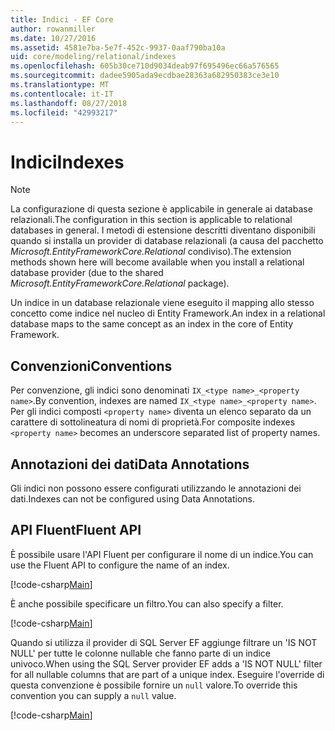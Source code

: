 ```yaml
---
title: Indici - EF Core
author: rowanmiller
ms.date: 10/27/2016
ms.assetid: 4581e7ba-5e7f-452c-9937-0aaf790ba10a
uid: core/modeling/relational/indexes
ms.openlocfilehash: 605b30ce710d9034deab97f695496ec66a576565
ms.sourcegitcommit: dadee5905ada9ecdbae28363a682950383ce3e10
ms.translationtype: MT
ms.contentlocale: it-IT
ms.lasthandoff: 08/27/2018
ms.locfileid: "42993217"
---
```

# <a name="indexes"></a><span data-ttu-id="ca7ed-102">Indici</span><span class="sxs-lookup"><span data-stu-id="ca7ed-102">Indexes</span></span>

> [!NOTE]  
> <span data-ttu-id="ca7ed-103">La configurazione di questa sezione è applicabile in generale ai database relazionali.</span><span class="sxs-lookup"><span data-stu-id="ca7ed-103">The configuration in this section is applicable to relational databases in general.</span></span> <span data-ttu-id="ca7ed-104">I metodi di estensione descritti diventano disponibili quando si installa un provider di database relazionali (a causa del pacchetto *Microsoft.EntityFrameworkCore.Relational* condiviso).</span><span class="sxs-lookup"><span data-stu-id="ca7ed-104">The extension methods shown here will become available when you install a relational database provider (due to the shared *Microsoft.EntityFrameworkCore.Relational* package).</span></span>

<span data-ttu-id="ca7ed-105">Un indice in un database relazionale viene eseguito il mapping allo stesso concetto come indice nel nucleo di Entity Framework.</span><span class="sxs-lookup"><span data-stu-id="ca7ed-105">An index in a relational database maps to the same concept as an index in the core of Entity Framework.</span></span>

## <a name="conventions"></a><span data-ttu-id="ca7ed-106">Convenzioni</span><span class="sxs-lookup"><span data-stu-id="ca7ed-106">Conventions</span></span>

<span data-ttu-id="ca7ed-107">Per convenzione, gli indici sono denominati `IX_<type name>_<property name>`.</span><span class="sxs-lookup"><span data-stu-id="ca7ed-107">By convention, indexes are named `IX_<type name>_<property name>`.</span></span> <span data-ttu-id="ca7ed-108">Per gli indici composti `<property name>` diventa un elenco separato da un carattere di sottolineatura di nomi di proprietà.</span><span class="sxs-lookup"><span data-stu-id="ca7ed-108">For composite indexes `<property name>` becomes an underscore separated list of property names.</span></span>

## <a name="data-annotations"></a><span data-ttu-id="ca7ed-109">Annotazioni dei dati</span><span class="sxs-lookup"><span data-stu-id="ca7ed-109">Data Annotations</span></span>

<span data-ttu-id="ca7ed-110">Gli indici non possono essere configurati utilizzando le annotazioni dei dati.</span><span class="sxs-lookup"><span data-stu-id="ca7ed-110">Indexes can not be configured using Data Annotations.</span></span>

## <a name="fluent-api"></a><span data-ttu-id="ca7ed-111">API Fluent</span><span class="sxs-lookup"><span data-stu-id="ca7ed-111">Fluent API</span></span>

<span data-ttu-id="ca7ed-112">È possibile usare l'API Fluent per configurare il nome di un indice.</span><span class="sxs-lookup"><span data-stu-id="ca7ed-112">You can use the Fluent API to configure the name of an index.</span></span>

[!code-csharp[Main](../../../../samples/core/Modeling/FluentAPI/Samples/Relational/IndexName.cs?name=Model&highlight=9)]

<span data-ttu-id="ca7ed-113">È anche possibile specificare un filtro.</span><span class="sxs-lookup"><span data-stu-id="ca7ed-113">You can also specify a filter.</span></span>

[!code-csharp[Main](../../../../samples/core/Modeling/FluentAPI/Samples/Relational/IndexFilter.cs?name=Model&highlight=9)]

<span data-ttu-id="ca7ed-114">Quando si utilizza il provider di SQL Server EF aggiunge filtrare un 'IS NOT NULL' per tutte le colonne nullable che fanno parte di un indice univoco.</span><span class="sxs-lookup"><span data-stu-id="ca7ed-114">When using the SQL Server provider EF adds a 'IS NOT NULL' filter for all nullable columns that are part of a unique index.</span></span> <span data-ttu-id="ca7ed-115">Eseguire l'override di questa convenzione è possibile fornire un `null` valore.</span><span class="sxs-lookup"><span data-stu-id="ca7ed-115">To override this convention you can supply a `null` value.</span></span>

[!code-csharp[Main](../../../../samples/core/Modeling/FluentAPI/Samples/Relational/IndexNoFilter.cs?name=Model&highlight=10)]
